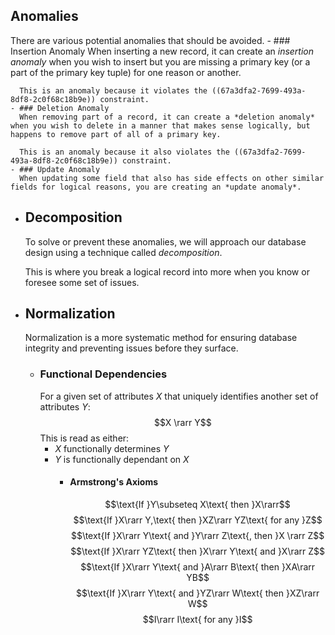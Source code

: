 ## Anomalies
There are various potential anomalies that should be avoided.
	- ### Insertion Anomaly
	  When inserting a new record, it can create an *insertion anomaly* when you wish to insert but you are missing a primary key (or a part of the primary key tuple) for one reason or another.
	  
	  This is an anomaly because it violates the ((67a3dfa2-7699-493a-8df8-2c0f68c18b9e)) constraint.
	- ### Deletion Anomaly
	  When removing part of a record, it can create a *deletion anomaly* when you wish to delete in a manner that makes sense logically, but happens to remove part of all of a primary key.
	  
	  This is an anomaly because it also violates the ((67a3dfa2-7699-493a-8df8-2c0f68c18b9e)) constraint.
	- ### Update Anomaly
	  When updating some field that also has side effects on other similar fields for logical reasons, you are creating an *update anomaly*.
- ## Decomposition
  To solve or prevent these anomalies, we will approach our database design using a technique called *decomposition*. 
  
  This is where you break a logical record into more when you know or foresee some set of issues.
- ## Normalization
  Normalization is a more systematic method for ensuring database integrity and preventing issues before they surface.
	- ### Functional Dependencies
	  For a given set of attributes $X$ that uniquely identifies another set of attributes $Y$:
	  $$X \rarr Y$$
	  This is read as either:
	  * $X$ functionally determines $Y$
	  * $Y$ is functionally dependant on $X$
		- #### Armstrong's Axioms
		  $$\text{If }Y\subseteq X\text{ then }X\rarr$$
		  $$\text{If }X\rarr Y,\text{ then }XZ\rarr YZ\text{ for any }Z$$
		  $$\text{If }X\rarr Y\text{ and }Y\rarr Z\text{, then }X \rarr Z$$
		  $$\text{If }X\rarr YZ\text{ then }X\rarr Y\text{ and }X\rarr Z$$
		  $$\text{If }X\rarr Y\text{ and }A\rarr B\text{ then }XA\rarr YB$$
		  $$\text{If }X\rarr Y\text{ and }YZ\rarr W\text{ then }XZ\rarr W$$
		  $$I\rarr I\text{ for any }I$$
